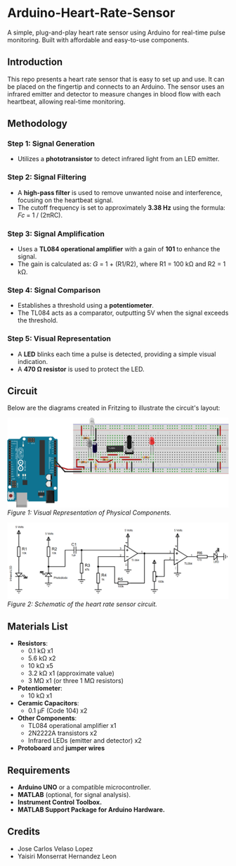 # Arduino-Heart-Rate-Sensor
A simple, plug-and-play heart rate sensor using Arduino for real-time pulse monitoring. Built with affordable and easy-to-use components.

## Introduction

This repo presents a heart rate sensor that is easy to set up and use. It can be placed on the fingertip and connects to an Arduino. The sensor uses an infrared emitter and detector to measure changes in blood flow with each heartbeat, allowing real-time monitoring.

## Methodology

### Step 1: Signal Generation

- Utilizes a **phototransistor** to detect infrared light from an LED emitter.

### Step 2: Signal Filtering

- A **high-pass filter** is used to remove unwanted noise and interference, focusing on the heartbeat signal.
- The cutoff frequency is set to approximately **3.38 Hz** using the formula: 𝐹𝑐 = 1 / (2πRC).

### Step 3: Signal Amplification

- Uses a **TL084 operational amplifier** with a gain of **101** to enhance the signal.
- The gain is calculated as: 𝐺 = 1 + (R1/R2), where R1 = 100 kΩ and R2 = 1 kΩ.

### Step 4: Signal Comparison

- Establishes a threshold using a **potentiometer**.
- The TL084 acts as a comparator, outputting 5V when the signal exceeds the threshold.

### Step 5: Visual Representation

- A **LED** blinks each time a pulse is detected, providing a simple visual indication.
- A **470 Ω resistor** is used to protect the LED.

## Circuit

Below are the diagrams created in Fritzing to illustrate the circuit's layout:

![Visual Representation](images/breadboard.png)
*Figure 1: Visual Representation of Physical Components.*

![Schematic](images/Schematic.png)
*Figure 2: Schematic of the heart rate sensor circuit.*

## Materials List

- **Resistors**:
  - 0.1 kΩ x1
  - 5.6 kΩ x2
  - 10 kΩ x5
  - 3.2 kΩ x1 (approximate value)
  - 3 MΩ x1 (or three 1 MΩ resistors)
- **Potentiometer**:
  - 10 kΩ x1
- **Ceramic Capacitors**:
  - 0.1 µF (Code 104) x2
- **Other Components**:
  - TL084 operational amplifier x1
  - 2N2222A transistors x2
  - Infrared LEDs (emitter and detector) x2
- **Protoboard** and **jumper wires**

## Requirements

- **Arduino UNO** or a compatible microcontroller.
- **MATLAB** (optional, for signal analysis).
- **Instrument Control Toolbox.**
- **MATLAB Support Package for Arduino Hardware.**

## Credits
- Jose Carlos Velaso Lopez
- Yaisiri Monserrat Hernandez Leon
